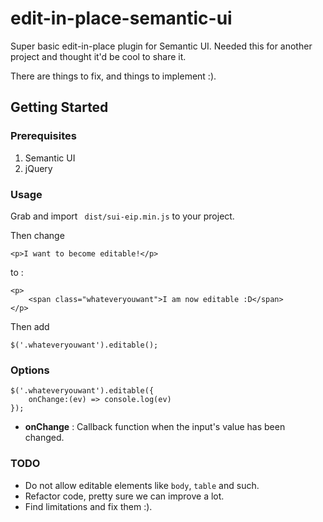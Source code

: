 # edit-in-place-semantic-ui
Super basic edit-in-place plugin for Semantic UI.
Needed this for another project and thought it'd be cool to share it.

There are things to fix, and things to implement :).

## Getting Started

### Prerequisites

 1. Semantic UI
 2. jQuery

### Usage

Grab and import ` dist/sui-eip.min.js` to your project.

Then change
```
<p>I want to become editable!</p>
```
to :
```
<p>
	<span class="whateveryouwant">I am now editable :D</span>
</p>
```

Then add 
```
$('.whateveryouwant').editable();
```

### Options

```
$('.whateveryouwant').editable({
	onChange:(ev) => console.log(ev)
});
```

 - **onChange** : Callback function when the input's value has been changed.

### TODO 
 - Do not allow editable elements like `body`, `table` and such.
 - Refactor code, pretty sure we can improve a lot.
 - Find limitations and fix them :).
